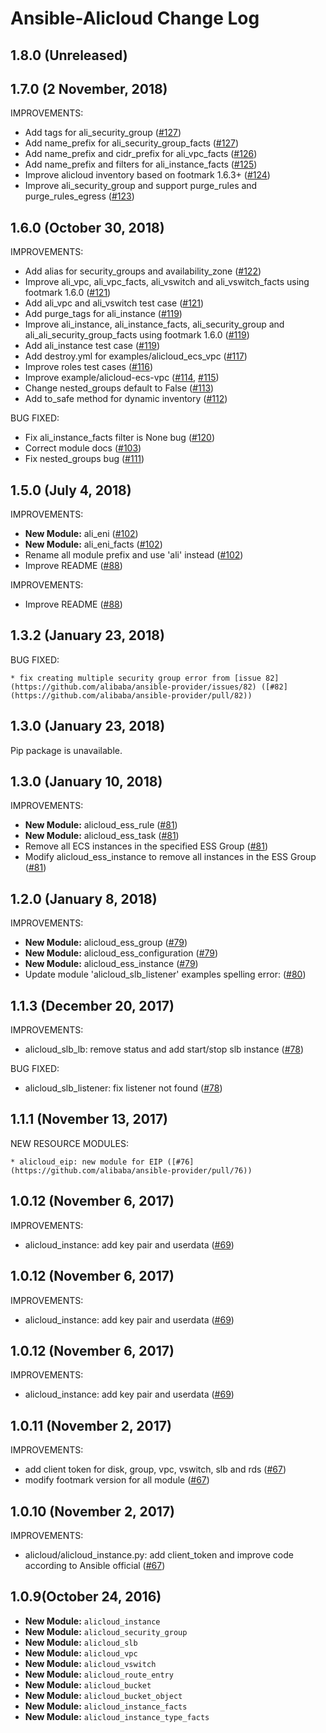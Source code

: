# Ansible-Alicloud Change Log

## 1.8.0 (Unreleased)
## 1.7.0 (2 November, 2018)

IMPROVEMENTS:

- Add tags for ali_security_group ([#127](https://github.com/alibaba/ansible-provider/pull/127))
- Add name_prefix for ali_security_group_facts ([#127](https://github.com/alibaba/ansible-provider/pull/127))
- Add name_prefix and cidr_prefix for ali_vpc_facts ([#126](https://github.com/alibaba/ansible-provider/pull/126))
- Add name_prefix and filters for ali_instance_facts ([#125](https://github.com/alibaba/ansible-provider/pull/125))
- Improve alicloud inventory based on footmark 1.6.3+ ([#124](https://github.com/alibaba/ansible-provider/pull/124))
- Improve ali_security_group and support purge_rules and purge_rules_egress ([#123](https://github.com/alibaba/ansible-provider/pull/123))

## 1.6.0 (October 30, 2018)

IMPROVEMENTS:

- Add alias for security_groups and availability_zone ([#122](https://github.com/alibaba/ansible-provider/pull/122))
- Improve ali_vpc, ali_vpc_facts, ali_vswitch and ali_vswitch_facts using footmark 1.6.0 ([#121](https://github.com/alibaba/ansible-provider/pull/121))
- Add ali_vpc and ali_vswitch test case ([#121](https://github.com/alibaba/ansible-provider/pull/121))
- Add purge_tags for ali_instance ([#119](https://github.com/alibaba/ansible-provider/pull/119))
- Improve ali_instance, ali_instance_facts, ali_security_group and ali_ali_security_group_facts using footmark 1.6.0 ([#119](https://github.com/alibaba/ansible-provider/pull/119))
- Add ali_instance test case ([#119](https://github.com/alibaba/ansible-provider/pull/119))
- Add destroy.yml for examples/alicloud_ecs_vpc ([#117](https://github.com/alibaba/ansible-provider/pull/117))
- Improve roles test cases ([#116](https://github.com/alibaba/ansible-provider/pull/116))
- Improve example/alicloud-ecs-vpc ([#114](https://github.com/alibaba/ansible-provider/pull/114), [#115](https://github.com/alibaba/ansible-provider/pull/115))
- Change nested_groups default to False ([#113](https://github.com/alibaba/ansible-provider/pull/113git ))
- Add to_safe method for dynamic inventory ([#112](https://github.com/alibaba/ansible-provider/pull/112))

BUG FIXED:

- Fix ali_instance_facts filter is None bug ([#120](https://github.com/alibaba/ansible-provider/pull/120))
- Correct module docs ([#103](https://github.com/alibaba/ansible-provider/pull/103))
- Fix nested_groups bug ([#111](https://github.com/alibaba/ansible-provider/pull/111))


## 1.5.0 (July 4, 2018)

IMPROVEMENTS:

- **New Module:** ali_eni ([#102](https://github.com/alibaba/ansible-provider/pull/102))
- **New Module:** ali_eni_facts ([#102](https://github.com/alibaba/ansible-provider/pull/102))
- Rename all module prefix and use 'ali' instead ([#102](https://github.com/alibaba/ansible-provider/pull/102))
- Improve README ([#88](https://github.com/alibaba/ansible-provider/pull/88))

IMPROVEMENTS:

- Improve README ([#88](https://github.com/alibaba/ansible-provider/pull/88))

## 1.3.2 (January 23, 2018)

BUG FIXED:

    * fix creating multiple security group error from [issue 82](https://github.com/alibaba/ansible-provider/issues/82) ([#82](https://github.com/alibaba/ansible-provider/pull/82))

## 1.3.0 (January 23, 2018)

Pip package is unavailable.

## 1.3.0 (January 10, 2018)

IMPROVEMENTS:

  * **New Module:** alicloud_ess_rule ([#81](https://github.com/alibaba/ansible-provider/pull/81))
  * **New Module:** alicloud_ess_task ([#81](https://github.com/alibaba/ansible-provider/pull/81))
  * Remove all ECS instances in the specified ESS Group ([#81](https://github.com/alibaba/ansible-provider/pull/81))
  * Modify alicloud_ess_instance to remove all instances in the ESS Group ([#81](https://github.com/alibaba/ansible-provider/pull/81))


## 1.2.0 (January 8, 2018)

IMPROVEMENTS:

  * **New Module:** alicloud_ess_group ([#79](https://github.com/alibaba/ansible-provider/pull/79))
  * **New Module:** alicloud_ess_configuration ([#79](https://github.com/alibaba/ansible-provider/pull/79))
  * **New Module:** alicloud_ess_instance ([#79](https://github.com/alibaba/ansible-provider/pull/79))
  * Update module 'alicloud_slb_listener' examples spelling error: ([#80](https://github.com/alibaba/ansible-provider/pull/80))


## 1.1.3 (December 20, 2017)

IMPROVEMENTS:

 * alicloud_slb_lb: remove status and add start/stop slb instance ([#78](https://github.com/alibaba/ansible-provider/pull/78))

BUG FIXED:

 * alicloud_slb_listener: fix listener not found ([#78](https://github.com/alibaba/ansible-provider/pull/78))


## 1.1.1 (November 13, 2017)

NEW RESOURCE MODULES:

    * alicloud_eip: new module for EIP ([#76](https://github.com/alibaba/ansible-provider/pull/76))

## 1.0.12 (November 6, 2017)

IMPROVEMENTS:

  * alicloud_instance: add key pair and userdata ([#69](https://github.com/alibaba/ansible-provider/pull/69))


## 1.0.12 (November 6, 2017)

IMPROVEMENTS:

  * alicloud_instance: add key pair and userdata ([#69](https://github.com/alibaba/ansible-provider/pull/69))


## 1.0.12 (November 6, 2017)

IMPROVEMENTS:

  * alicloud_instance: add key pair and userdata ([#69](https://github.com/alibaba/ansible-provider/pull/69))


## 1.0.11 (November 2, 2017)

IMPROVEMENTS:

  * add client token for disk, group, vpc, vswitch, slb and rds ([#67](https://github.com/alibaba/ansible-provider/pull/67))
  * modify footmark version for all module ([#67](https://github.com/alibaba/ansible-provider/pull/67))


## 1.0.10 (November 2, 2017)

IMPROVEMENTS:

  * alicloud/alicloud_instance.py: add client_token and improve code according to Ansible official ([#67](https://github.com/alibaba/ansible-provider/pull/67))


## 1.0.9(October 24, 2016)

  * **New Module:** `alicloud_instance`
  * **New Module:** `alicloud_security_group`
  * **New Module:** `alicloud_slb`
  * **New Module:** `alicloud_vpc`
  * **New Module:** `alicloud_vswitch`
  * **New Module:** `alicloud_route_entry`
  * **New Module:** `alicloud_bucket`
  * **New Module:** `alicloud_bucket_object`
  * **New Module:** `alicloud_instance_facts`
  * **New Module:** `alicloud_instance_type_facts`
